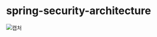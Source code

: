 # spring-security-architecture
![캡처](https://user-images.githubusercontent.com/31875043/124284229-bf363200-db87-11eb-9b3b-5587045a0420.PNG)

